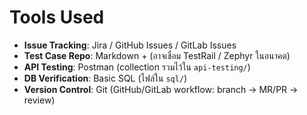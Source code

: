 ﻿# Tools Used

- **Issue Tracking**: Jira / GitHub Issues / GitLab Issues
- **Test Case Repo**: Markdown + (อาจเชื่อม TestRail / Zephyr ในอนาคต)
- **API Testing**: Postman (collection รวมไว้ใน `api-testing/`)
- **DB Verification**: Basic SQL (ไฟล์ใน `sql/`)
- **Version Control**: Git (GitHub/GitLab workflow: branch → MR/PR → review)
